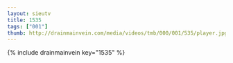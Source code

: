 ```yaml
--- 
layout: sieutv
title: 1535
tags: ["001"]
thumb: http://drainmainvein.com/media/videos/tmb/000/001/535/player.jpg
---
```

{% include drainmainvein key="1535" %} 
